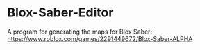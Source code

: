 # Blox-Saber-Editor
A program for generating the maps for Blox Saber: https://www.roblox.com/games/2291449672/Blox-Saber-ALPHA
